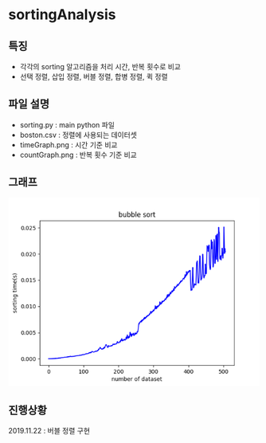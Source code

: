 # sortingAnalysis

## 특징
* 각각의 sorting 알고리즘을 처리 시간, 반복 횟수로 비교
* 선택 정렬, 삽입 정렬, 버블 정렬, 합병 정렬, 퀵 정렬

## 파일 설명
* sorting.py : main python 파일
* boston.csv : 정렬에 사용되는 데이터셋
* timeGraph.png : 시간 기준 비교
* countGraph.png : 반복 횟수 기준 비교 

## 그래프
![Alt text](bubbleSort.png)

## 진행상황
2019.11.22 : 버블 정렬 구현
